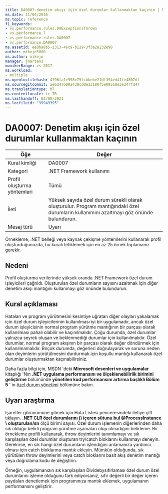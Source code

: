```yaml
---
title: DA0007-denetim akışı için özel durumlar kullanmaktan kaçının | Microsoft Docs
ms.date: 11/04/2016
ms.topic: reference
f1_keywords:
- vs.performance.rules.DAExceptionsThrown
- vs.performance.7
- vs.performance.rules.DA0007
- vs.performance.DA0007
ms.assetid: ee8ba8b5-2313-46c9-b129-3f3a2a232898
author: mikejo5000
ms.author: mikejo
manager: jmartens
monikerRange: vs-2017
ms.workload:
- multiple
ms.openlocfilehash: 4796fa1e998e75fcbbebe21df394ed41fe4807df
ms.sourcegitcommit: ae6d47b09a439cd0e13180f5e89510e3e347fd47
ms.translationtype: MT
ms.contentlocale: tr-TR
ms.lasthandoff: 02/08/2021
ms.locfileid: "99949395"
---
```

# <a name="da0007-avoid-using-exceptions-for-control-flow"></a>DA0007: Denetim akışı için özel durumlar kullanmaktan kaçının

|Öğe|Değer|
|-|-|
|Kural kimliği|DA0007|
|Kategori|.NET Framework kullanımı|
|Profil oluşturma yöntemleri|Tümü|
|İleti|Yüksek sayıda özel durum sürekli olarak oluşturulur. Program mantığındaki özel durumların kullanımını azaltmayı göz önünde bulundurun.|
|Mesaj türü|Uyarı|

 Örnekleme, .NET belleği veya kaynak çekişme yöntemlerini kullanarak profil oluşturduğunuzda, bu kuralı tetiklemek için en az 25 örnek toplamanız gerekir.

## <a name="cause"></a>Nedeni
 Profil oluşturma verilerinde yüksek oranda .NET Framework özel durum işleyicileri çağrıldı. Oluşturulan özel durumların sayısını azaltmak için diğer denetim akışı mantığını kullanmayı göz önünde bulundurun.

## <a name="rule-description"></a>Kural açıklaması
 Hataları ve program yürütmesini kesintiye uğratan diğer olayları yakalamak için özel durum işleyicilerinin kullanılması iyi bir uygulamadır, ancak özel durum işleyicisinin normal program yürütme mantığının bir parçası olarak kullanılması pahalı olabilir ve kaçınılmalıdır. Çoğu durumda, özel durumlar yalnızca seyrek oluşan ve beklenmediği durumlar için kullanılmalıdır. Özel durumlar, normal program akışının bir parçası olarak değer döndürmek için kullanılmamalıdır. Birçok durumda, değerleri doğrulayarak ve soruna neden olan deyimlerin yürütülmesini durdurmak için koşullu mantığı kullanarak özel durumlar oluşturmaktan kaçınabilirsiniz.

 Daha fazla bilgi için, MSDN 'deki **Microsoft desenleri ve uygulamalar** kitaplığı 'Nın **.NET uygulama performansını ve ölçeklenebilirlik birimini geliştirme** bölümünde **yönetilen kod performansını artırma başlıklı Bölüm 5** ' in [özel durum yönetimi](/previous-versions/msp-n-p/ff647790(v=pandp.10)#exception-management) bölümüne bakın.

## <a name="how-to-investigate-a-warning"></a>Uyarı araştırma
 Işaretler görünümüne gitmek için Hata Listesi penceresindeki iletiye çift tıklayın. **.NET CLR özel durumlarını () içeren sütunu bul @ProcessInstance \\ oluşturulan/sn** ölçü birimi sayısı. Özel durum işlemenin diğerlerinden daha sık olduğu belirli program yürütme aşamaları olup olmadığını belirleme. Bir örnekleme profili kullanarak, throw deyimlerini tanımlamayı ve sık karşılaşılan özel durumlar oluşturan try/catch bloklarını kullanmayı deneyin. Gerekirse, en sık hangi özel durumların işlendiğini anlamanıza yardımcı olması için catch bloklarına mantık ekleyin. Mümkün olduğunda, sık yürütülen throw deyimlerini veya catch bloklarını basit akış denetim mantığı veya doğrulama kodu ile değiştirin.

 Örneğin, uygulamanızın sık karşılaşılan Dividebysıfırlaması özel durum özel durumlarını işleme olduğunu fark ediyorsanız, sıfır değerli bir değer içeren paydaları denetlemek için programınıza mantık eklemek, uygulamanın performansını geliştirir.
